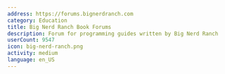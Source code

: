 ```yaml
---
address: https://forums.bignerdranch.com
category: Education
title: Big Nerd Ranch Book Forums
description: Forum for programming guides written by Big Nerd Ranch
userCount: 9547
icon: big-nerd-ranch.png
activity: medium
language: en_US
---
```

